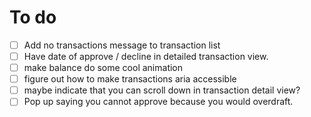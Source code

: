 # To do
- [ ] Add no transactions message to transaction list
- [ ] Have date of approve / decline in detailed transaction view.
- [ ] make balance do some cool animation
- [ ] figure out how to make transactions aria accessible
- [ ] maybe indicate that you can scroll down in transaction detail view?
- [ ] Pop up saying you cannot approve because you would overdraft.